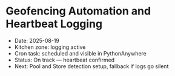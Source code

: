 # Geofencing Automation and Heartbeat Logging

- Date: 2025-08-19
- Kitchen zone: logging active
- Cron task: scheduled and visible in PythonAnywhere
- Status: On track — heartbeat confirmed
- Next: Pool and Store detection setup, fallback if logs go silent
